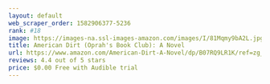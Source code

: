 ```yaml
---
layout: default 
﻿web_scraper_order: 1582906377-5236
rank: #18
image: https://images-na.ssl-images-amazon.com/images/I/81Mqmy9bA2L.jpg
title: American Dirt (Oprah's Book Club): A Novel
url: https://www.amazon.com/American-Dirt-A-Novel/dp/B07RQ9LR1K/ref=zg_mw_audible_18?_encoding=UTF8&psc=1&refRID=VQVVVPNRQFD2M3VKYXDG
reviews: 4.4 out of 5 stars
price: $0.00 Free with Audible trial
---
```

